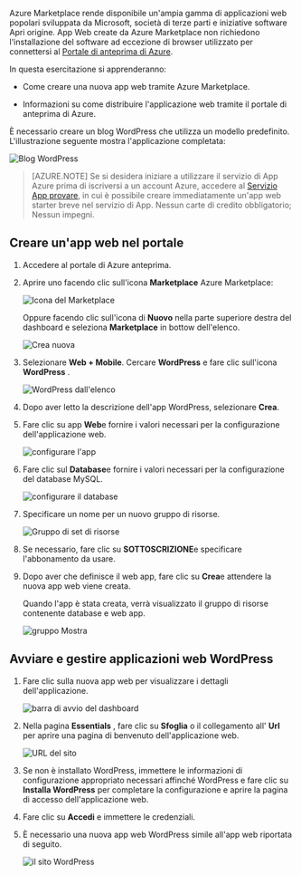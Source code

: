 Azure Marketplace rende disponibile un'ampia gamma di applicazioni web popolari sviluppata da Microsoft, società di terze parti e iniziative software Apri origine. App Web create da Azure Marketplace non richiedono l'installazione del software ad eccezione di browser utilizzato per connettersi al [Portale di anteprima di Azure](http://go.microsoft.com/fwlink/?LinkId=529715). 

In questa esercitazione si apprenderanno:

- Come creare una nuova app web tramite Azure Marketplace.

- Informazioni su come distribuire l'applicazione web tramite il portale di anteprima di Azure.
 
È necessario creare un blog WordPress che utilizza un modello predefinito. L'illustrazione seguente mostra l'applicazione completata:


![Blog WordPress][13]

>[AZURE.NOTE] Se si desidera iniziare a utilizzare il servizio di App Azure prima di iscriversi a un account Azure, accedere al [Servizio App provare](http://go.microsoft.com/fwlink/?LinkId=523751), in cui è possibile creare immediatamente un'app web starter breve nel servizio di App. Nessun carte di credito obbligatorio; Nessun impegni.

## <a name="create-a-web-app-in-the-portal"></a>Creare un'app web nel portale

1. Accedere al portale di Azure anteprima.

2. Aprire uno facendo clic sull'icona **Marketplace** Azure Marketplace:

    ![Icona del Marketplace][marketplace]

    Oppure facendo clic sull'icona di **Nuovo** nella parte superiore destra del dashboard e seleziona **Marketplace** in bottow dell'elenco.
    
    ![Crea nuova][5]
    
3. Selezionare **Web + Mobile**. Cercare **WordPress** e fare clic sull'icona **WordPress** .

    ![WordPress dall'elenco][7]
    
5. Dopo aver letto la descrizione dell'app WordPress, selezionare **Crea**.

6. Fare clic su app **Web**e fornire i valori necessari per la configurazione dell'applicazione web.
    
    ![configurare l'app][8]

7. Fare clic sul **Database**e fornire i valori necessari per la configurazione del database MySQL. 

    ![configurare il database][database]

8. Specificare un nome per un nuovo gruppo di risorse.

    ![Gruppo di set di risorse][groupname]

8. Se necessario, fare clic su **SOTTOSCRIZIONE**e specificare l'abbonamento da usare. 

7. Dopo aver che definisce il web app, fare clic su **Crea**e attendere la nuova app web viene creata.

   Quando l'app è stata creata, verrà visualizzato il gruppo di risorse contenente database e web app.

   ![gruppo Mostra][resourcegroup]

## <a name="launch-and-manage-your-wordpress-web-app"></a>Avviare e gestire applicazioni web WordPress
    
1. Fare clic sulla nuova app web per visualizzare i dettagli dell'applicazione.

    ![barra di avvio del dashboard][10]

2. Nella pagina **Essentials** , fare clic su **Sfoglia** o il collegamento all' **Url** per aprire una pagina di benvenuto dell'applicazione web.

    ![URL del sito][browse]

3. Se non è installato WordPress, immettere le informazioni di configurazione appropriato necessari affinché WordPress e fare clic su **Installa WordPress** per completare la configurazione e aprire la pagina di accesso dell'applicazione web.

4. Fare clic su **Accedi** e immettere le credenziali.  

5. È necessario una nuova app web WordPress simile all'app web riportata di seguito.    

    ![il sito WordPress][13]






[5]: ./media/website-from-gallery/start-marketplace.png
[6]: ./media/website-from-gallery/wordpressgallery-02.png
[7]: ./media/website-from-gallery/search-web-app.png
[8]: ./media/website-from-gallery/set-web-app.png
[9]: ./media/website-from-gallery/wordpressgallery-05.png
[10]: ./media/website-from-gallery/select-web.png
[13]: ./media/website-from-gallery/wordpressgallery-09.png
[webapps]: ./media/website-from-gallery/selectwebapps.png
[database]: ./media/website-from-gallery/set-db.png
[resourcegroup]: ./media/website-from-gallery/show-rg.png
[browse]: ./media/website-from-gallery/browse-web.png
[marketplace]: ./media/website-from-gallery/marketplace-icon.png
[groupname]: ./media/website-from-gallery/set-rg.png
